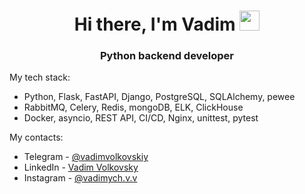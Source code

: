 <h1 align="center">Hi there, I'm Vadim
<img src="https://github.com/blackcater/blackcater/raw/main/images/Hi.gif" height="32"/></h1>
<h3 align="center">Python backend developer</h3>


My tech stack:

- Python, Flask, FastAPI, Django, PostgreSQL, SQLAlchemy, pewee
- RabbitMQ, Celery, Redis, mongoDB, ELK, ClickHouse
- Docker, asyncio, REST API, CI/CD, Nginx, unittest, pytest

My contacts:

- Telegram - <a href="https://t.me/vadimvolkovskiy" target="_blank">@vadimvolkovskiy</a> 
- LinkedIn - <a href="https://www.linkedin.com/in/vadim-volkovsky/" target="_blank">Vadim Volkovsky</a> 
- Instagram - <a href="https://www.instagram.com/vadimych.v.v/" target="_blank">@vadimych.v.v</a>

